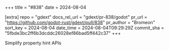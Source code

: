 +++
title = "#838"
date = 2024-08-04

[extra]
repo = "gdext"
docs_rel_url = "gdext/pr-838/godot"
pr_url = "https://github.com/godot-rust/gdext/pull/838"
pr_author = "Bromeon"
sort_key = 2024-08-04
date_time = 2024-08-04T09:29:29Z
commit_sha = "5fbde3bc2ff6b3dcddc26028ef86bad5ff442c37"
+++

Simplify property hint APIs
